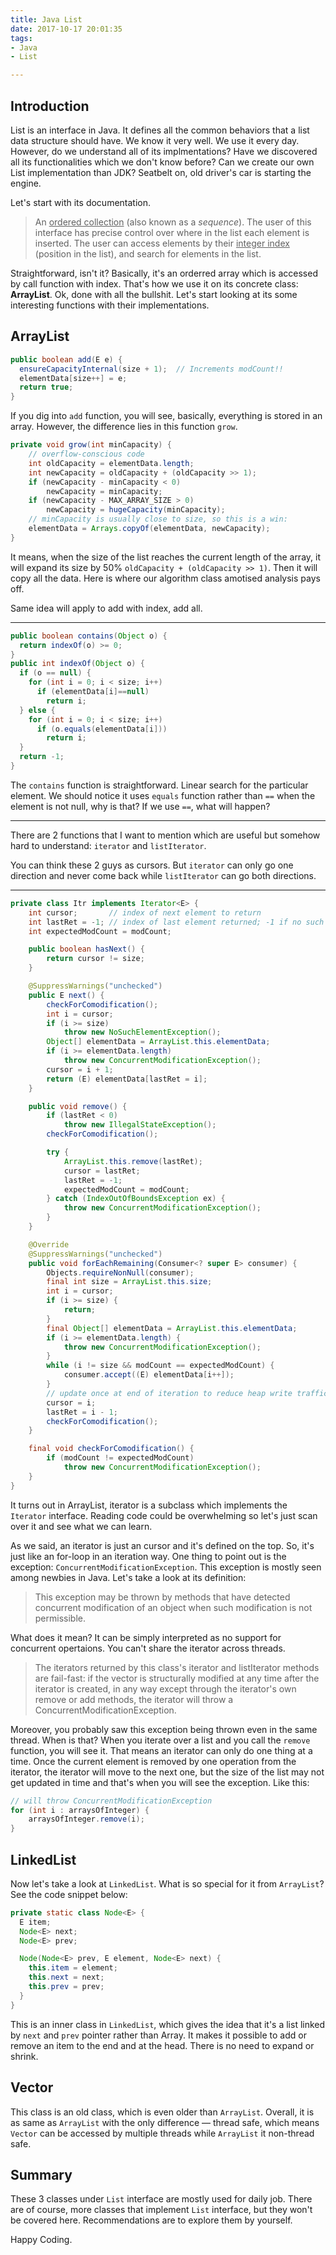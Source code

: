 ```yaml
---
title: Java List
date: 2017-10-17 20:01:35
tags:
- Java
- List

---
```





## Introduction

List is an interface in Java. It defines all the common behaviors that a list data structure should have. We know it very well. We use it every day. However, do we understand all of its implmentations? Have we discovered all its functionalities which we don't know before? Can we create our own List implementation than JDK? Seatbelt on, old driver's car is starting the engine.

Let's start with its documentation.

> An <u>ordered collection</u> (also known as a *sequence*). The user of this interface has precise control over where in the list each element is inserted. The user can access elements by their <u>integer index</u> (position in the list), and search for elements in the list.

Straightforward, isn't it? Basically, it's an orderred array which is accessed by call function with index. That's how we use it on its concrete class: **ArrayList**. Ok, done with all the bullshit. Let's start looking at its some interesting functions with their implementations.

## ArrayList

```java
public boolean add(E e) {
  ensureCapacityInternal(size + 1);  // Increments modCount!!
  elementData[size++] = e;
  return true;
}
```

If you dig into `add` function, you will see, basically, everything is stored in an array. However, the difference lies in this function `grow`.

```java
private void grow(int minCapacity) {
    // overflow-conscious code
    int oldCapacity = elementData.length;
    int newCapacity = oldCapacity + (oldCapacity >> 1);
    if (newCapacity - minCapacity < 0)
        newCapacity = minCapacity;
    if (newCapacity - MAX_ARRAY_SIZE > 0)
        newCapacity = hugeCapacity(minCapacity);
    // minCapacity is usually close to size, so this is a win:
    elementData = Arrays.copyOf(elementData, newCapacity);
}
```

It means, when the size of the list reaches the current length of the array, it will expand its size by 50% `oldCapacity + (oldCapacity >> 1)`. Then it will copy all the data. Here is where our algorithm class amotised analysis pays off.

Same idea will apply to add with index, add all.

------

```java
public boolean contains(Object o) {
  return indexOf(o) >= 0;
}
public int indexOf(Object o) {
  if (o == null) {
    for (int i = 0; i < size; i++)
      if (elementData[i]==null)
        return i;
  } else {
    for (int i = 0; i < size; i++)
      if (o.equals(elementData[i]))
        return i;
  }
  return -1;
}
```

The `contains` function is straightforward. Linear search for the particular element. We should notice it uses `equals` function rather than `==` when the element is not null, why is that? If we use `==`, what will happen?

------

There are 2 functions that I want to mention which are useful but somehow hard to understand: `iterator` and `listIterator`.

You can think these 2 guys as cursors. But `iterator` can only go one direction and never come back while `listIterator` can go both directions.

------

```java
private class Itr implements Iterator<E> {
    int cursor;       // index of next element to return
    int lastRet = -1; // index of last element returned; -1 if no such
    int expectedModCount = modCount;

    public boolean hasNext() {
        return cursor != size;
    }

    @SuppressWarnings("unchecked")
    public E next() {
        checkForComodification();
        int i = cursor;
        if (i >= size)
            throw new NoSuchElementException();
        Object[] elementData = ArrayList.this.elementData;
        if (i >= elementData.length)
            throw new ConcurrentModificationException();
        cursor = i + 1;
        return (E) elementData[lastRet = i];
    }

    public void remove() {
        if (lastRet < 0)
            throw new IllegalStateException();
        checkForComodification();

        try {
            ArrayList.this.remove(lastRet);
            cursor = lastRet;
            lastRet = -1;
            expectedModCount = modCount;
        } catch (IndexOutOfBoundsException ex) {
            throw new ConcurrentModificationException();
        }
    }

    @Override
    @SuppressWarnings("unchecked")
    public void forEachRemaining(Consumer<? super E> consumer) {
        Objects.requireNonNull(consumer);
        final int size = ArrayList.this.size;
        int i = cursor;
        if (i >= size) {
            return;
        }
        final Object[] elementData = ArrayList.this.elementData;
        if (i >= elementData.length) {
            throw new ConcurrentModificationException();
        }
        while (i != size && modCount == expectedModCount) {
            consumer.accept((E) elementData[i++]);
        }
        // update once at end of iteration to reduce heap write traffic
        cursor = i;
        lastRet = i - 1;
        checkForComodification();
    }

    final void checkForComodification() {
        if (modCount != expectedModCount)
            throw new ConcurrentModificationException();
    }
}
```

It turns out in ArrayList, iterator is a subclass which implements the `Iterator` interface. Reading code could be overwhelming so let's just scan over it and see what we can learn.

As we said, an iterator is just an cursor and it's defined on the top. So, it's just like an for-loop in an iteration way. One thing to point out is the exception: `ConcurrentModificationException`. This exception is mostly seen among newbies in Java. Let's take a look at its definition:

> This exception may be thrown by methods that have detected concurrent modification of an object when such modification is not permissible.

What does it mean? It can be simply interpreted as no support for concurrent opertaions. You can't share the iterator across threads.

> The iterators returned by this class's iterator and listIterator methods are fail-fast: if the vector is structurally modified at any time after the iterator is created, in any way except through the iterator's own remove or add methods, the iterator will throw a ConcurrentModificationException.

Moreover, you probably saw this exception being thrown even in the same thread. When is that? When you iterate over a list and you call the `remove` function, you will see it. That means an iterator can only do one thing at a time. Once the current element is removed by one operation from the iterator, the iterator will move to the next one, but the size of the list may not get updated in time and that's when you will see the exception. Like this:

```java
// will throw ConcurrentModificationException
for (int i : arraysOfInteger) {
    arraysOfInteger.remove(i);
}
```



## LinkedList

Now let's take a look at `LinkedList`. What is so special for it from `ArrayList`? See the code snippet below:

```java
private static class Node<E> {
  E item;
  Node<E> next;
  Node<E> prev;

  Node(Node<E> prev, E element, Node<E> next) {
    this.item = element;
    this.next = next;
    this.prev = prev;
  }
}
```

This is an inner class in `LinkedList`, which gives the idea that it's a list linked by `next` and `prev` pointer rather than Array. It makes it possible to add or remove an item to the end and at the head. There is no need to expand or shrink.

## Vector

This class is an old class, which is even older than `ArrayList`. Overall, it is as same as `ArrayList` with the only difference — thread safe, which means `Vector` can be accessed by multiple threads while `ArrayList` it non-thread safe.

## Summary

These 3 classes under `List` interface are mostly used for daily job. There are of course, more classes that implement `List` interface, but they won't be covered here. Recommendations are to explore them by yourself.

Happy Coding.

